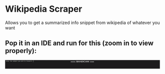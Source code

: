 # Wikipedia Scraper

Allows you to get a summarized info snippet from wikipedia of whatever you want

## Pop it in an IDE and run for this (zoom in to view properly):
![Run example](/scraping.gif)
